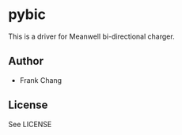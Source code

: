 # pybic

This is a driver for Meanwell bi-directional charger.

## Author
- Frank Chang

## License
See LICENSE
